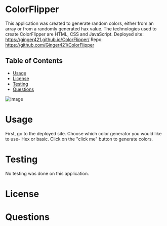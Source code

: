 # ColorFlipper

This application was created to generate random colors, either from an array or from a randomly generated hax value. The technologies used to create ColorFlipper are HTML, CSS and JavaScript.
Deployed site: https://ginger421.github.io/ColorFlipper/
Repo: https://github.com/Ginger421/ColorFlipper 

## Table of Contents
* [Usage](#usage)
* [License](#)
* [Testing](#testing)
* [Questions](#questions)

![image](https://user-images.githubusercontent.com/101539821/208280404-14f2114d-f99d-41ad-bbc5-8e58b4d33bbf.png)

# Usage
First, go to the deployed site. Choose which color generator you would like to use- Hex or basic. Click on the "click me" button to generate colors.

# Testing
No testing was done on this application.

# License

# Questions
